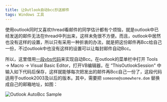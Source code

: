 ```yaml
---
title: 让Outlook自动bcc抄送邮件
tags: Windows 工具
---
```


使用outlook同时又喜欢thread看邮件的同学估计都有个烦恼，就是outlook中已经发送的邮件无法在thread中列出来，这样未免很不方便。而且，outlook中居然也没有这样的设置，所以只有采用一种折衷的办法，就是把这份邮件再Bcc给自己一份，不过outlook中也没有这样的设置可以让每封邮件自动Bcc。

所以，这里借用[一段vbs代码](http://www.outlookcode.com/article.aspx?id=72)来实现自动Bcc。在outlook的菜单栏中打开 Tools → Macro → Visual Basic Editor，打开VB编辑器，在 “ThisOutlookSession" 中输入如下代码后保存，这样就能够每次把发出的邮件再Bcc自己一份了，这段代码适用于outlook2003及以后的版本。其中，需要把 `someone@somewhere.dom` 替换成自己的邮箱地址，如图：

![Outlook AutoBcc Sample](http://lh5.ggpht.com/_AogbBxxzmC0/TFkPG6zQJsI/AAAAAAAAJiE/9kEia6Z8w-o/s800/outlook_autobcc.png)

<script src="https://gist.github.com/1477325.js?file=auto_bcc.vbs"></script>
